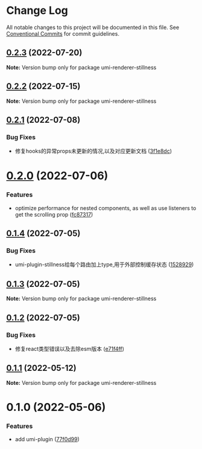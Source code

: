 # Change Log

All notable changes to this project will be documented in this file.
See [Conventional Commits](https://conventionalcommits.org) for commit guidelines.

## [0.2.3](https://github.com/leomYili/react-stillness-component/compare/umi-renderer-stillness@0.2.2...umi-renderer-stillness@0.2.3) (2022-07-20)

**Note:** Version bump only for package umi-renderer-stillness





## [0.2.2](https://github.com/leomYili/react-stillness-component/compare/umi-renderer-stillness@0.2.1...umi-renderer-stillness@0.2.2) (2022-07-15)

**Note:** Version bump only for package umi-renderer-stillness





## [0.2.1](https://github.com/leomYili/react-stillness-component/compare/umi-renderer-stillness@0.2.0...umi-renderer-stillness@0.2.1) (2022-07-08)


### Bug Fixes

* 修复hooks的异常props未更新的情况,以及对应更新文档 ([3f1e8dc](https://github.com/leomYili/react-stillness-component/commit/3f1e8dc5b9c64abd6da242b13d0c4a38ea1205cf))





# [0.2.0](https://github.com/leomYili/react-stillness-component/compare/umi-renderer-stillness@0.1.4...umi-renderer-stillness@0.2.0) (2022-07-06)


### Features

* optimize performance for nested components, as well as use listeners to get the scrolling prop ([fc87317](https://github.com/leomYili/react-stillness-component/commit/fc87317ac39e77a7c6e2237d3e8423a309e644be))





## [0.1.4](https://github.com/leomYili/react-stillness-component/compare/umi-renderer-stillness@0.1.3...umi-renderer-stillness@0.1.4) (2022-07-05)


### Bug Fixes

* umi-plugin-stillness给每个路由加上type,用于外部控制缓存状态 ([1528929](https://github.com/leomYili/react-stillness-component/commit/15289290b1ae53549d10aa8bc2f0a453eb0e9798))





## [0.1.3](https://github.com/leomYili/react-stillness-component/compare/umi-renderer-stillness@0.1.2...umi-renderer-stillness@0.1.3) (2022-07-05)

**Note:** Version bump only for package umi-renderer-stillness





## [0.1.2](https://github.com/leomYili/react-stillness-component/compare/umi-renderer-stillness@0.1.1...umi-renderer-stillness@0.1.2) (2022-07-05)


### Bug Fixes

* 修复react类型错误以及去除esm版本 ([e71f4ff](https://github.com/leomYili/react-stillness-component/commit/e71f4ffb199c412785f51e5d609e98102376bef5))





## [0.1.1](https://github.com/leomYili/react-stillness-component/compare/umi-renderer-stillness@0.1.0...umi-renderer-stillness@0.1.1) (2022-05-12)

**Note:** Version bump only for package umi-renderer-stillness





# 0.1.0 (2022-05-06)


### Features

* add umi-plugin ([77f0d99](https://github.com/leomYili/react-stillness-component/commit/77f0d99bd41ce8949af831142821286fefaeecb1))
